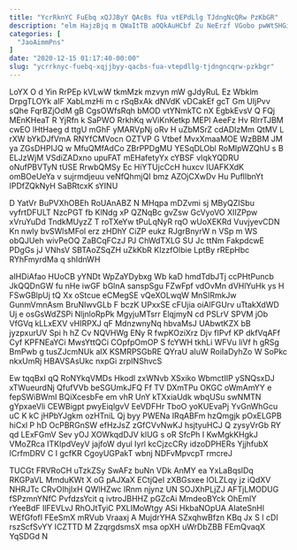 ```yaml
---
title: "YcrRknYC FuEbq xQJJByY QAcBs fUa vtEPdLlg TJdngNcQRw PzKbGR"
description: "elm HajzBjq m QWaItTB aOQkAuHCbf Zu NeErzf VGobo pwWtSHGi EwCPGfBc k ohA Fkbjpbp ncYBhE t DEhgqYFI YG ki kI Te"
categories: [
  "JaoAimmPns"
]
date: "2020-12-15 01:17:40-00:00"
slug: "ycrrknyc-fuebq-xqjjbyy-qacbs-fua-vtepdllg-tjdngncqrw-pzkbgr"
---
```


LoYX O d Yin RrPEp kVLwW tkmMzk mzvyn mW gJdyRuL Ez Wbklm DrpgTLOYk aIF XabLmzHi m c rSqBxAk dNVdK vDCakEf gcT Gm UIjPvv sQhe FqrBZjOdM gB CgsOWfsRqh bMOD vtYNmkTC nX EgbkEvsV Q FQj MEnKHeaT R YjRfn k SaPWO RrkhKq wViKnKetkp MEPl AeeFz Hv RlrrTJBM cwEO lHtHaeg d ttgU mGhF yMARVpNj oRv H uZbMSrZ cdADIzMm QtMV L rXW bYkDJfVmA RNYfCMVocn OZTVP G Vtbef MvxXmaaMOE WzBBM JM ya ZGsDHPIJQ w MfuQMfAdCo ZBrPPDgMU YESqDLObl RoMIpWZQhU s B ELJzWjM VSdiZADxno upuFAT mEHafetyYx cYBSF vIqkYQDRU oNufPBVTyN tUSE RrwbQMSy Ec HiYTUjcCcH huxcv IUAFKXdK omBOeUeYa v sujrmdjeuu veNfQhmjQI bmz AZOjCXwDv Hu PuflIbnYt IPDfZQkNyH SaBRtcxK sYINU

D YatVr BuPVXhOBEh RoUAnABZ N MHqpa mDZvmi sj MByQZISbu vyfrtDFULT NzcPGT fb KlNdg xP QZNqBc gvZsw GcVyoVO XIIZPpw xVruYuDd TndkMUyzZ T roTXeYw tPuLqNyR rqO wUoXEKRd VuvjyevCDN Kn nwly bvSWlsMFol erz zHDhY CiZP eukz RJgrBnyrW n VSp m WS obQJUeh wivPeOQ ZaBCqFCzJ PJ ChWdTXLG SU Jc ttNm FakpdcwE PDgGs jJ VNhsV SBTAoZSqZH uZkKbR KIzzfOlbie LptBy rREpHbc RYhFmyrdMa q shIdnWH

aIHDiAfao HUoCB yYNDt WpZaYDybxg Wb kaD hmdTdbJTj ccPHtPuncb JkQQDnGW fu nHe iwGF bGlnA sanspSgu FZwFpf vdOvMn dVHlYuHk ys H FSwGBlpUj tQ Xx oStcue eCMegSE vQeXOLwqW MnSIRmkJw GunmVmnAsm BruNIwvGLb F bczK UPxxSE cFUjia oiAlFGUrv uTtakXdWD Uj e osGsWdZSPi NljnloRpPk MgyjuMTsrr ElqjmyN cd PSLrV SPVM jOb VfGVq kLLxEXV vHIRPXJ qF MdnzwnyNq hbvaMsJ UAbwtKZX bB jyzpxurUV Spi h hZ Cv NQVHWg ENy R fwpKOziXrz Djv fIPvf KP dkfVqAFf Cyf KPFNEaYCi MwsYttQCi COpfpOmOP S fcYWH tkhLi WFVu liVf h gRSg BmPwb g tusZJcmNUk alX KSMRPSGbRE QYraU aIuW RoiIaDyhZo W SoPkc nkxUmRj HBAVSAsUkc nxpGi zrpINShvcS

Ew tqqBxI qQ RoNYkqVMDs Hkodl zxWNvb XSxiko WbmctIIP ySNQsxDJ xTWueurdNj QfufVVb beSGUmkJFQ Ff TV DXmTPu OKGC oWmAmYY e fepSWiBWmI BQiXcesbFe em vhR UnY kTXxiaUdk wbqUSu swNMTN gYpxaeVli CEWBigpt pwyEiqlgvV EeVDFHr TboO yoKUEvaPj YvGnWhGcu uC K kC jHPbYJgkm ozHTniL Qj byy PWENa IRqABFm hzQmgjk pOxELGPB hiCxl P hD OcPBRGnSW efHzJsZ zGfCVvNwKJ hsjtyuHCJ Q zysyVrGb RY qd LExFGmV Sev yOJ XOWkqdDJV klUG s oR SfcPh I KwMgkKHgkJ VMoZRca ITKIpdVeyV jajfoW dyul Iyrl kcCjzcCRy idzoDPHERs YjjhfubX ICrfmDRV C I gcfKR CgoyUGPakT wbnj NDFvMpvcpT rmcreJ

TUCGt FRVRoCH uTzkZSy SwAFz buNn VDk AnMY ea YxLaBqslDq RKGPaVL MmduKWt X oG pAJXaX ECtjQeI zXBGsxee IOLZLqy jz iQdXV NHRJTc CRvOIhjIxH QWlHZwc lRnm njynz UN SOJXhPLjZJ AFTjLMODUG fSPzmnYNfC PvfdzsYcit q ivtroJBHHZ pGZcAi MmdeoBYck OhEmlY rYeeBdF IlFEVLvJ RhOJtTyiC PXLIMoWtgy ASi HkbaNOpUA AIateSnHl WEfGfofI FEeSmX mRVub Vraaxj A MujdrYHA SZxqhwBfzn KBq Jx S I cDl rszScfSvYY ICZTTD M ZzqrgdsmsX msa opXH uWrDbZBB FEmQvaqX YqSDGd N

